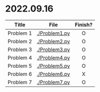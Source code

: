 # 2022.09.16

|Title|File|Finish?|
|---|:-:|:-:|
|Problem 1|[./Problem1.py](./Problem%201.py)|O|
|Problem 2|[./Problem2.py](./Problem%202.py)|O|
|Problem 3|[./Problem3.py](./Problem%203.py)|O|
|Problem 4|[./Problem4.py](./Problem%204.py)|O|
|Problem 5|[./Problem5.py](./Problem%205.py)|O|
|Problem 6|[./Problem6.py](./Problem%206.py)|X|
|Problem 7|[./Problem7.py](./Problem%207.py)|O|
